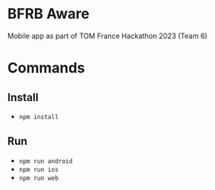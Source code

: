# BFRB Aware

Mobile app as part of TOM France Hackathon 2023 (Team 6)

# Commands

## Install

- `npm install`

## Run

- `npm run android`
- `npm run ios`
- `npm run web`
